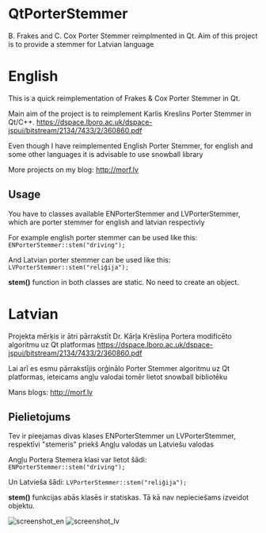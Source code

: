 # QtPorterStemmer
B. Frakes and C. Cox Porter Stemmer reimplmented in Qt. Aim of this project is to provide a stemmer for Latvian language

# English
This is a quick reimplementation of Frakes & Cox Porter Stemmer in Qt.

Main aim of the project is to reimplement Karlis Kreslins Porter Stemmer in Qt/C++.
https://dspace.lboro.ac.uk/dspace-jspui/bitstream/2134/7433/2/360860.pdf

Even though I have reimplemented English Porter Stemmer, for english and some other languages it is advisable to use snowball library

More projects on my blog: http://morf.lv

## Usage

You have to classes available ENPorterStemmer and LVPorterStemmer, which are porter stemmer for english and latvian respectivly

For example english porter stemmer can be used like this:
`ENPorterStemmer::stem("driving");`


And Latvian porter stemmer can be used like this:
`LVPorterStemmer::stem("reliģija");`

**stem()** function in both classes are static. No need to create an object.





# Latvian
Projekta mērķis ir ātri pārrakstīt Dr. Kārļa Krēsliņa Portera modificēto algoritmu uz Qt platformas
https://dspace.lboro.ac.uk/dspace-jspui/bitstream/2134/7433/2/360860.pdf

Lai arī es esmu pārrakstījis orģinālo Porter Stemmer algoritmu uz Qt platformas, ieteicams angļu valodai tomēr lietot snowball bibliotēku

Mans blogs: http://morf.lv

## Pielietojums

Tev ir pieejamas divas klases ENPorterStemmer un LVPorterStemmer, respektīvi "stemeris" priekš Angļu valodas un Latviešu valodas

Angļu Portera Stemera klasi var lietot šādi:
`ENPorterStemmer::stem("driving");`

Un Latvieša šādi:
`LVPorterStemmer::stem("reliģija");`


**stem()** funkcijas abās klasēs ir statiskas. Tā kā nav nepieciešams izveidot objektu.


![screenshot_en](https://cloud.githubusercontent.com/assets/7244389/20033144/1bb25da2-a392-11e6-9bfb-bf731a3cb630.png)
![screenshot_lv](https://cloud.githubusercontent.com/assets/7244389/20033143/1bad10c2-a392-11e6-9f05-3e454fc88593.png)

